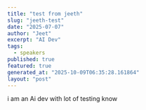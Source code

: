```yaml
---
title: "test from jeeth"
slug: "jeeth-test"
date: "2025-07-07"
author: "Jeet"
excerpt: "AI Dev"
tags:
  - speakers
published: true
featured: true
generated_at: "2025-10-09T06:35:28.161864"
layout: "post"
---
```


i am an Ai dev with lot of testing know